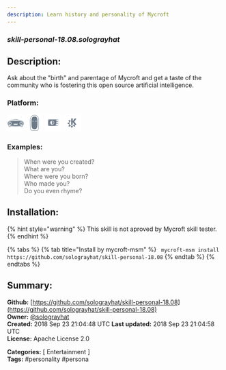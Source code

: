 ```yaml
---
description: Learn history and personality of Mycroft
---
```


### _skill-personal-18.08.solograyhat_  
## Description:  
Ask about the "birth" and parentage of Mycroft and get a taste of the community
who is fostering this open source artificial intelligence.  
  
  
### Platform:  
 ![Mark I](../.gitbook/assets/mark-1-icon.png)  ![Mark II](../.gitbook/assets/mark-2-icon.png)  ![Picroft](../.gitbook/assets/picroft-icon.png)  ![plasmoid](../.gitbook/assets/kde.png)   
### Examples:  
> When were you created?  
> What are you?  
> Where were you born?  
> Who made you?  
> Do you even rhyme?  
  
## Installation:  
{% hint style="warning" %}
This skill is not aproved by Mycroft skill tester.
{% endhint %}
    
{% tabs %}
{% tab title="Install by mycroft-msm" %}
``` mycroft-msm install https://github.com/solograyhat/skill-personal-18.08```
{% endtab %}
  {% endtabs %}
    
## Summary:  
**Github:** [https://github.com/solograyhat/skill-personal-18.08](https://github.com/solograyhat/skill-personal-18.08)  
**Owner:** [@solograyhat](https://github.com/solograyhat)  
**Created:** 2018 Sep 23 21:04:48 UTC  **Last updated:** 2018 Sep 23 21:04:58 UTC  
**License:** Apache License 2.0  
  
**Categories:** [ Entertainment ]   
**Tags:** \#personality \#persona   
